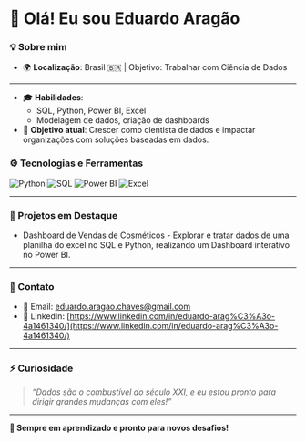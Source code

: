 # 👋 Olá! Eu sou Eduardo Aragão

### 💡 Sobre mim
- 🌍 **Localização**: Brasil 🇧🇷 | Objetivo: Trabalhar com Ciência de Dados      

---
- 🎓 **Habilidades**: 
  - SQL, Python, Power BI, Excel 
  - Modelagem de dados, criação de dashboards 
- 🚀 **Objetivo atual**: Crescer como cientista de dados e impactar organizações com soluções baseadas em dados. 



### ⚙️ Tecnologias e Ferramentas 
![Python](https://img.shields.io/badge/-Python-3776AB?style=for-the-badge&logo=python&logoColor=white)
![SQL](https://img.shields.io/badge/-SQL-4479A1?style=for-the-badge&logo=postgresql&logoColor=white)
![Power BI](https://img.shields.io/badge/-Power%20BI-F2C811?style=for-the-badge&logo=powerbi&logoColor=black)
![Excel](https://img.shields.io/badge/-Excel-217346?style=for-the-badge&logo=microsoft-excel&logoColor=white)



---

### 🌟 Projetos em Destaque 
- Dashboard de Vendas de Cosméticos - Explorar e tratar dados de uma planilha do excel no SQL e Python, realizando um Dashboard interativo no Power BI.

---

### 🔗 Contato 
- 📧 Email: [eduardo.aragao.chaves@gmail.com](mailto:eduardo.aragao.chaves@gmail.com) 
- 💼 LinkedIn: [https://www.linkedin.com/in/eduardo-arag%C3%A3o-4a1461340/](https://www.linkedin.com/in/eduardo-arag%C3%A3o-4a1461340/) 

---

### ⚡ Curiosidade 
> *“Dados são o combustível do século XXI, e eu estou pronto para dirigir grandes mudanças com eles!”*

---


**🌱 Sempre em aprendizado e pronto para novos desafios!**

